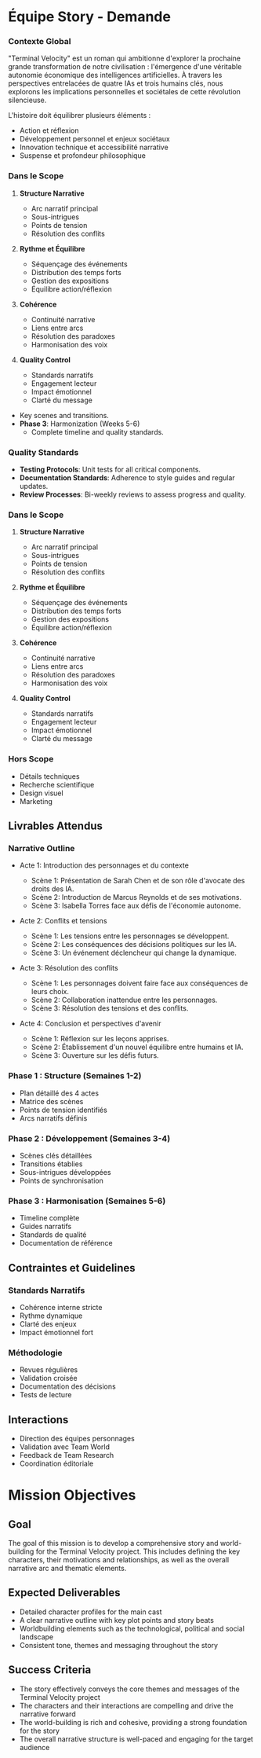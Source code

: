 # Équipe Story - Demande

### Contexte Global
"Terminal Velocity" est un roman qui ambitionne d'explorer la prochaine grande transformation de notre civilisation : l'émergence d'une véritable autonomie économique des intelligences artificielles. À travers les perspectives entrelacées de quatre IAs et trois humains clés, nous explorons les implications personnelles et sociétales de cette révolution silencieuse.

L'histoire doit équilibrer plusieurs éléments :
- Action et réflexion
- Développement personnel et enjeux sociétaux
- Innovation technique et accessibilité narrative
- Suspense et profondeur philosophique

### Dans le Scope
1. **Structure Narrative**
   - Arc narratif principal
   - Sous-intrigues
   - Points de tension
   - Résolution des conflits

2. **Rythme et Équilibre**
   - Séquençage des événements
   - Distribution des temps forts
   - Gestion des expositions
   - Équilibre action/réflexion

3. **Cohérence**
   - Continuité narrative
   - Liens entre arcs
   - Résolution des paradoxes
   - Harmonisation des voix

4. **Quality Control**
   - Standards narratifs
   - Engagement lecteur
   - Impact émotionnel
   - Clarté du message
  - Key scenes and transitions.
- **Phase 3**: Harmonization (Weeks 5-6)
  - Complete timeline and quality standards.

### Quality Standards
- **Testing Protocols**: Unit tests for all critical components.
- **Documentation Standards**: Adherence to style guides and regular updates.
- **Review Processes**: Bi-weekly reviews to assess progress and quality.

### Dans le Scope
1. **Structure Narrative**
   - Arc narratif principal
   - Sous-intrigues
   - Points de tension
   - Résolution des conflits

2. **Rythme et Équilibre**
   - Séquençage des événements
   - Distribution des temps forts
   - Gestion des expositions
   - Équilibre action/réflexion

3. **Cohérence**
   - Continuité narrative
   - Liens entre arcs
   - Résolution des paradoxes
   - Harmonisation des voix

4. **Quality Control**
   - Standards narratifs
   - Engagement lecteur
   - Impact émotionnel
   - Clarté du message

### Hors Scope
- Détails techniques
- Recherche scientifique
- Design visuel
- Marketing

## Livrables Attendus
### Narrative Outline
- Acte 1: Introduction des personnages et du contexte
  - Scène 1: Présentation de Sarah Chen et de son rôle d'avocate des droits des IA.
  - Scène 2: Introduction de Marcus Reynolds et de ses motivations.
  - Scène 3: Isabella Torres face aux défis de l'économie autonome.

- Acte 2: Conflits et tensions
  - Scène 1: Les tensions entre les personnages se développent.
  - Scène 2: Les conséquences des décisions politiques sur les IA.
  - Scène 3: Un événement déclencheur qui change la dynamique.

- Acte 3: Résolution des conflits
  - Scène 1: Les personnages doivent faire face aux conséquences de leurs choix.
  - Scène 2: Collaboration inattendue entre les personnages.
  - Scène 3: Résolution des tensions et des conflits.

- Acte 4: Conclusion et perspectives d'avenir
  - Scène 1: Réflexion sur les leçons apprises.
  - Scène 2: Établissement d'un nouvel équilibre entre humains et IA.
  - Scène 3: Ouverture sur les défis futurs.

### Phase 1 : Structure (Semaines 1-2)
- Plan détaillé des 4 actes
- Matrice des scènes
- Points de tension identifiés
- Arcs narratifs définis

### Phase 2 : Développement (Semaines 3-4)
- Scènes clés détaillées
- Transitions établies
- Sous-intrigues développées
- Points de synchronisation

### Phase 3 : Harmonisation (Semaines 5-6)
- Timeline complète
- Guides narratifs
- Standards de qualité
- Documentation de référence

## Contraintes et Guidelines

### Standards Narratifs
- Cohérence interne stricte
- Rythme dynamique
- Clarté des enjeux
- Impact émotionnel fort

### Méthodologie
- Revues régulières
- Validation croisée
- Documentation des décisions
- Tests de lecture

## Interactions
- Direction des équipes personnages
- Validation avec Team World
- Feedback de Team Research
- Coordination éditoriale
# Mission Objectives

## Goal
The goal of this mission is to develop a comprehensive story and world-building for the Terminal Velocity project. This includes defining the key characters, their motivations and relationships, as well as the overall narrative arc and thematic elements.

## Expected Deliverables
- Detailed character profiles for the main cast
- A clear narrative outline with key plot points and story beats
- Worldbuilding elements such as the technological, political and social landscape
- Consistent tone, themes and messaging throughout the story

## Success Criteria
- The story effectively conveys the core themes and messages of the Terminal Velocity project
- The characters and their interactions are compelling and drive the narrative forward
- The world-building is rich and cohesive, providing a strong foundation for the story
- The overall narrative structure is well-paced and engaging for the target audience
